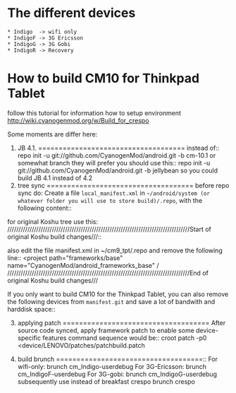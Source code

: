 The different devices
==============================

    * Indigo  -> wifi only
    * IndigoF -> 3G Ericsson
    * IndigoG -> 3G Gobi
    * IndigoR -> Recovery

How to build CM10 for Thinkpad Tablet 
====================================
follow this tutorial for information how to setup environment
http://wiki.cyanogenmod.org/w/Build_for_crespo

Some moments are differ here:
1) JB 4.1. 
====================================
instead of::
   repo init -u git://github.com/CyanogenMod/android.git -b cm-10.1
or somewhat branch they will prefer you should use this::
    repo init -u git://github.com/CyanogenMod/android.git -b jellybean
so you could build JB 4.1 instead of 4.2
2) tree sync
====================================
before repo sync do:
Create a file ``local_manifest.xml`` in ``~/android/system (or whatever folder you will use to store build)/.repo``, with the following content::
    <?xml version="1.0" encoding="UTF-8"?>
    <manifest>
        <project path="device/LENOVO" name="Nikolas-LFDesigns/thinkpad_tablet_device_tree_jb" revision="master" />
        <project path="kernel/LENOVO/Indigo" name="Nikolas-LFDesigns/thinkpad_tablet_jb_kernel" revision="master" />
    </manifest>

for original Koshu tree use this:
//////////////////////////////////////////////////////////////////////////////////Start of original Koshu build changes///::
<?xml version="1.0" encoding="UTF-8"?>
<manifest>
    <project path="frameworks/base" name="Koshu/android_frameworks_base" revision="jb" />
    <project path="device/LENOVO" name="Koshu/thinkpad_tablet_device_tree_jb" revision="master" />
    <project path="kernel/LENOVO/Indigo" name="Koshu/thinkpad_tablet_jb_kernel" revision="master" />
</manifest>

also edit the file manifest.xml in ~/cm9_tpt/.repo and remove the following line::
<project path="frameworks/base" name="CyanogenMod/android_frameworks_base" /
//////////////////////////////////////////////////////////////////////////////////End of original Koshu build changes///

If you only want to build CM10 for the Thinkpad Tablet, you can also remove the following devices from ``manifest.git`` and save a lot of bandwith and harddisk space::
  <project path="device/moto/common" name="CyanogenMod/android_device_moto_common" />
  <project path="device/moto/stingray" name="CyanogenMod/android_device_moto_stingray" />
  <project path="device/moto/wingray" name="CyanogenMod/android_device_moto_wingray" />
  <project path="device/samsung/maguro" name="CyanogenMod/android_device_samsung_maguro" />
  <project path="device/samsung/toro" name="CyanogenMod/android_device_samsung_toro" />
  <project path="device/samsung/tuna" name="CyanogenMod/android_device_samsung_tuna" />

3) applying patch
====================================
After source code synced, apply framework patch to enable some device-specific features
command sequence would be::
	croot
	patch -p0 <device/LENOVO/patches/patchbuild.patch

4) build brunch
====================================::
    For wifi-only:		brunch cm_Indigo-userdebug
    For 3G-Ericsson:		brunch cm_IndigoF-userdebug
    For 3G-gobi:		brunch cm_IndigoG-userdebug
subsequently use instead of
	breakfast crespo
	brunch crespo

